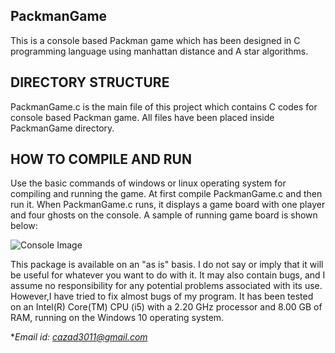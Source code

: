 
## PackmanGame

This is a console based Packman game which has been designed in C programming language using manhattan distance and A star algorithms.

## DIRECTORY STRUCTURE

PackmanGame.c is the main file of this project which contains C codes for console based Packman game. All files have been placed inside
PackmanGame directory.

## HOW TO COMPILE AND RUN

Use the basic commands of windows or linux operating system for compiling and running the game.
At first compile PackmanGame.c and then run it. 
When PackmanGame.c runs, it displays a game board with one player and four ghosts on the console. A sample of running game board is shown below:

![Console Image](https://lh3.googleusercontent.com/1Bn6FdrBZ8-HvlV4xQ5yYaJqyUoKsTvegXZAgz55czyf_Rv-sNr-14tHBVBugT9yJOpofGr25vAq4wPnvZcu_AJyA2cHbKn8h1VZHbpWf0GMUeNO8kyR0bwHnE6sExJjYstSHAjJ0qYxiPRzgaInWidfZPYorpz4GDqXkV7lQj0A3Z31d26jXqEru2pP2vFn8ng0kXyKuG-RZNBeLnby22f5KCThjLWJ41w-AM5682gD_sqB9UPlDePbROqscF0ke9RH5PdTCzbMB6pyFxHVQylsEbd-09uwVrpLZdP8NtSYvmotR1ddchfwzmKrbUnmJLxOmujS3CcuEz9Wr7rW4AkXjk1Kr1O63dQMw99UOpI-KX9BF2GSYewQYhBpBzjw6CvhJXsa5W5cYtBdvkKFlN5BIKQbLnWfT0XnZ9v41xh33gOiNVFC6DmQezaiKLjWo1FcvRIzcksBvYagaVsEen6SYaG0iWkVaMT5ylrexaUoHg5T7hh4f-cPWpY-e2fOJ07qXngueU6NMJTmhKVbWQqVpgYK_LIJojufXkSErUrpxnUmjdb71F7f1nSdLGPDrqBCN2RTdxqMuOA93FN6k5pYEQ_lu8FfTodU3oM=w354-h506-no)

This package is available on an "as is" basis. I do not say or imply that it will be useful for 
whatever you want to do with it. It may also contain bugs, and I assume no responsibility for 
any potential problems associated with its use. However,I have tried to fix almost bugs of my 
program. It has been tested on an Intel(R) Core(TM) CPU (i5) with a 2.20 GHz processor and 8.00 GB of RAM, running on the Windows 10 operating system.

**Email id: <cazad3011@gmail.com>*
